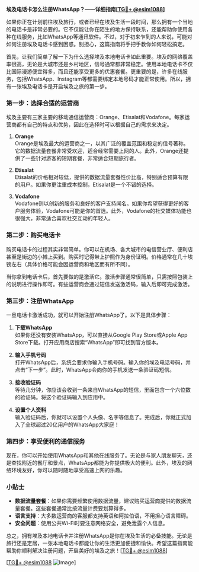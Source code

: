 **埃及电话卡怎么注册WhatsApp？——详细指南[[TG💪+ @esim1088](https://t.me/s/esim1088)]**

如果你正在计划前往埃及旅行，或者已经在埃及生活一段时间，那么拥有一个当地的电话卡是非常必要的。它不仅能让你在陌生的地方保持联系，还能帮助你使用各种在线服务，比如WhatsApp等通讯软件。不过，对于初来乍到的人来说，可能对如何注册埃及电话卡感到困惑。别担心，这篇指南将手把手教你如何轻松搞定。

首先，让我们简单了解一下为什么选择埃及本地电话卡如此重要。埃及的网络覆盖率很高，无论是大城市还是乡村地区，信号通常都非常稳定。使用本地电话卡不仅比国际漫游便宜得多，而且还能享受更多的优惠套餐。更重要的是，许多在线服务，包括WhatsApp、Instagram等都需要绑定本地号码才能正常使用。所以，拥有一张埃及电话卡是开启埃及之旅的第一步。

### **第一步：选择合适的运营商**
埃及主要有三家主要的移动通信运营商：Orange、Etisalat和Vodafone。每家运营商都有自己的特点和优势，因此在选择时可以根据自己的需求来决定。

1. **Orange**  
   Orange是埃及最大的运营商之一，以其广泛的覆盖范围和稳定的信号著称。它的数据流量套餐非常受欢迎，适合经常需要上网的人。此外，Orange还提供了一些针对游客的短期套餐，非常适合短期旅行者。

2. **Etisalat**  
   Etisalat的价格相对较低，提供的数据流量套餐性价比高，特别适合预算有限的用户。如果你更注重成本控制，Etisalat是一个不错的选择。

3. **Vodafone**  
   Vodafone则以创新的服务和良好的客户支持闻名。如果你希望获得更好的客户服务体验，Vodafone可能是你的首选。此外，Vodafone的社交媒体功能也很强大，非常适合喜欢社交互动的年轻人。

### **第二步：购买电话卡**
购买电话卡的过程其实非常简单。你可以在机场、各大城市的电信营业厅、便利店甚至是街边的小摊上买到。购买时记得带上护照作为身份证明。价格通常在几十埃镑左右（具体价格可能会因运营商和地区而有所不同）。

当你拿到电话卡后，首先要做的是激活它。激活步骤通常很简单，只需按照包装上的说明进行操作即可。有些运营商会通过短信发送激活码，输入后即可完成激活。

### **第三步：注册WhatsApp**
一旦电话卡激活成功，就可以开始注册WhatsApp了。以下是具体步骤：

1. **下载WhatsApp**  
   如果你还没有安装WhatsApp，可以直接从Google Play Store或Apple App Store下载。打开应用商店搜索“WhatsApp”即可找到官方版本。

2. **输入手机号码**  
   打开WhatsApp后，系统会要求你输入手机号码。输入你的埃及电话号码，并点击“下一步”。此时，WhatsApp会向你的手机发送一条验证码短信。

3. **接收验证码**  
   等待几分钟，你应该会收到一条来自WhatsApp的短信，里面包含一个六位数的验证码。将这个验证码输入到应用中。

4. **设置个人资料**  
   输入验证码后，你就可以设置个人头像、名字等信息了。完成后，你就正式加入了全球超过20亿用户的WhatsApp大家庭！

### **第四步：享受便利的通信服务**
现在，你可以开始使用WhatsApp和其他在线服务了。无论是与家人朋友聊天，还是查找附近的餐厅和景点，WhatsApp都能为你提供极大的便利。此外，埃及的网络环境友好，你可以随时随地享受高速上网的乐趣。

### **小贴士**
- **数据流量套餐**：如果你需要频繁使用数据流量，建议购买运营商提供的数据流量套餐。这些套餐通常比按流量计费要划算得多。
- **语言支持**：大多数运营商的客服都支持英语和阿拉伯语，不用担心语言障碍。
- **安全问题**：使用公共Wi-Fi时要注意网络安全，避免泄露个人信息。

总之，拥有埃及本地电话卡并注册WhatsApp是你在埃及生活的必备技能。无论是旅行还是定居，一张本地电话卡都能让你的生活更加便捷和愉快。希望这篇指南能帮助你顺利解决注册问题，开启美好的埃及之旅！[[TG💪+ @esim1088](https://t.me/s/esim1088)]

[[TG💪+ @esim1088](https://t.me/s/esim1088) ![Image](https://i.postimg.cc/4NQfJmqS/Snipaste-2025-05-13-00-14-12.png)]